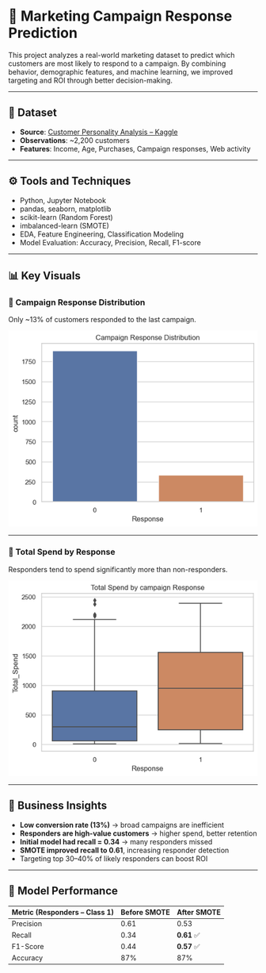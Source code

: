 # 🎯 Marketing Campaign Response Prediction

This project analyzes a real-world marketing dataset to predict which customers are most likely to respond to a campaign. By combining behavior, demographic features, and machine learning, we improved targeting and ROI through better decision-making.

---

## 📁 Dataset

- **Source**: [Customer Personality Analysis – Kaggle](https://www.kaggle.com/datasets/imakash3011/customer-personality-analysis)
- **Observations**: ~2,200 customers
- **Features**: Income, Age, Purchases, Campaign responses, Web activity

---

## ⚙️ Tools and Techniques

- Python, Jupyter Notebook
- pandas, seaborn, matplotlib
- scikit-learn (Random Forest)
- imbalanced-learn (SMOTE)
- EDA, Feature Engineering, Classification Modeling
- Model Evaluation: Accuracy, Precision, Recall, F1-score

---

## 📊 Key Visuals

### 🎯 Campaign Response Distribution  
Only ~13% of customers responded to the last campaign.

![Campaign Response Distribution](images/campaign_response_distribution.png)

---

### 💸 Total Spend by Response  
Responders tend to spend significantly more than non-responders.

![Total Spend by Response](images/total_spend_by_response.png)

---

## 🧠 Business Insights

- **Low conversion rate (13%)** → broad campaigns are inefficient  
- **Responders are high-value customers** → higher spend, better retention  
- **Initial model had recall = 0.34** → many responders missed  
- **SMOTE improved recall to 0.61**, increasing responder detection  
- Targeting top 30–40% of likely responders can boost ROI

---

## 🤖 Model Performance

| Metric (Responders – Class 1) | Before SMOTE | After SMOTE |
|-------------------------------|---------------|--------------|
| Precision                     | 0.61          | 0.53         |
| Recall                        | 0.34          | **0.61** ✅  |
| F1-Score                      | 0.44          | **0.57** ✅  |
| Accuracy                      | 87%           | 87%          |

